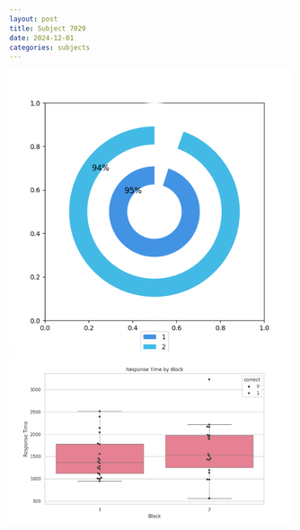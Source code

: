 ```yaml
---
layout: post
title: Subject 7029
date: 2024-12-01
categories: subjects
---
```


![](data/7029/run-16/7029__acc_test.png)
![](data/7029/run-16/7029_rt.png)
